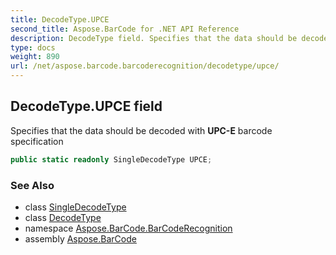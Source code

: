 ```yaml
---
title: DecodeType.UPCE
second_title: Aspose.BarCode for .NET API Reference
description: DecodeType field. Specifies that the data should be decoded with UPCE barcode specification
type: docs
weight: 890
url: /net/aspose.barcode.barcoderecognition/decodetype/upce/
---
```

## DecodeType.UPCE field

Specifies that the data should be decoded with **UPC-E** barcode specification

```csharp
public static readonly SingleDecodeType UPCE;
```

### See Also

* class [SingleDecodeType](../../singledecodetype/)
* class [DecodeType](../)
* namespace [Aspose.BarCode.BarCodeRecognition](../../../aspose.barcode.barcoderecognition/)
* assembly [Aspose.BarCode](../../../)


